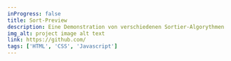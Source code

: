 ```yaml
---
inProgress: false
title: Sort-Preview
description: Eine Demonstration von verschiedenen Sortier-Algorythmen
img_alt: project image alt text
link: https://github.com/
tags: ['HTML', 'CSS', 'Javascript']
---
```

